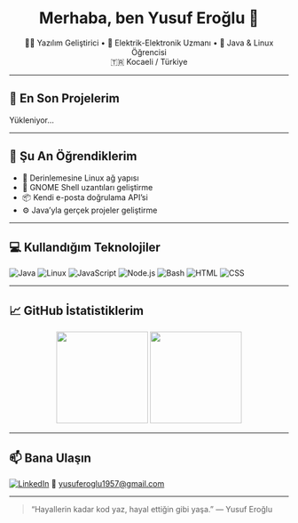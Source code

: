 <h1 align="center">Merhaba, ben Yusuf Eroğlu 👋</h1>
<p align="center">
  👨‍💻 Yazılım Geliştirici • 🔌 Elektrik-Elektronik Uzmanı • 🌱 Java & Linux Öğrencisi <br />
  🇹🇷 Kocaeli / Türkiye
</p>

---

## 🚀 En Son Projelerim

<!--START_SECTION:repos-->
Yükleniyor...
<!--END_SECTION:repos-->

---

## 🧠 Şu An Öğrendiklerim

- 🔬 Derinlemesine Linux ağ yapısı  
- 🧩 GNOME Shell uzantıları geliştirme  
- 📦 Kendi e-posta doğrulama API’si  
- ⚙️ Java’yla gerçek projeler geliştirme  

---

## 💻 Kullandığım Teknolojiler

![Java](https://img.shields.io/badge/Java-ED8B00?style=for-the-badge&logo=java&logoColor=white)
![Linux](https://img.shields.io/badge/Linux-FCC624?style=for-the-badge&logo=linux&logoColor=black)
![JavaScript](https://img.shields.io/badge/JavaScript-323330?style=for-the-badge&logo=javascript)
![Node.js](https://img.shields.io/badge/Node.js-339933?style=for-the-badge&logo=node.js)
![Bash](https://img.shields.io/badge/Bash-121011?style=for-the-badge&logo=gnubash&logoColor=white)
![HTML](https://img.shields.io/badge/HTML5-E34F26?style=for-the-badge&logo=html5)
![CSS](https://img.shields.io/badge/CSS3-1572B6?style=for-the-badge&logo=css3)

---

## 📈 GitHub İstatistiklerim

<p align="center">
  <img src="https://github-readme-stats.vercel.app/api?username=erogluyusuf&show_icons=true&theme=radical" height="165">
  <img src="https://github-readme-stats.vercel.app/api/top-langs/?username=erogluyusuf&layout=compact&theme=radical" height="165">
</p>

---

## 📫 Bana Ulaşın

[![LinkedIn](https://img.shields.io/badge/LinkedIn-erogluyusuf-blue?style=flat&logo=linkedin)](https://linkedin.com/in/erogluyusuf)
📧 yusuferoglu1957@gmail.com

---

> “Hayallerin kadar kod yaz, hayal ettiğin gibi yaşa.” — Yusuf Eroğlu
